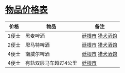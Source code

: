 # [物品价格表](../其他信息/物品价格表.md)

|  价格   | 物品  | 备注 |
|  ----  | ----  | ----- |
| 1便士  | 黑麦啤酒 | [廷根市](../地区/廷根市.md) [猎犬酒馆](../餐饮门店/猎犬酒馆)     |
| 2便士  | 恩马特啤酒 | [廷根市](../地区/廷根市.md) [猎犬酒馆](../餐饮门店/猎犬酒馆)     |
| 4便士  | 南威尔啤酒 | [廷根市](../地区/廷根市.md) [猎犬酒馆](../餐饮门店/猎犬酒馆)     |
| 4便士  | 有轨双层马车超过4公里 | [廷根市](../地区/廷根市.md)   |

